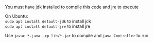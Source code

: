 You must have jdk installed to compile this code and jre to execute

On Ubuntu:\
`sudo apt install default-jdk` to install jdk\
`sudo apt install default-jre` to install jre

Use `javac *.java -cp lib/*.jar` to compile and `java Controller` to run
